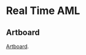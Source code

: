 # Real Time AML


## Artboard
<a href="https://www.figma.com/file/di7mQ3Ch2uYcGua4hoZafT/Frankie-Flow" target="_blank">Artboard</a>.
